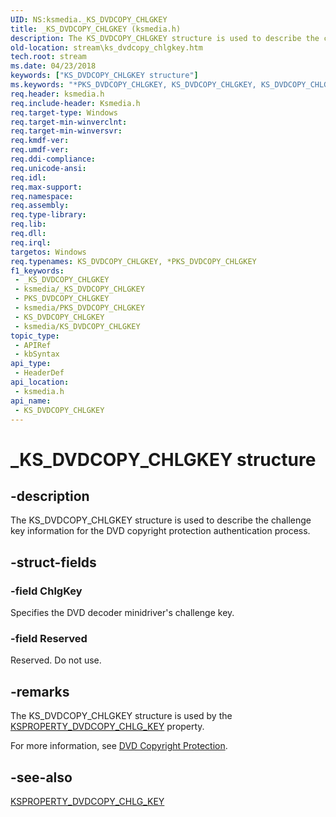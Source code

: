 ```yaml
---
UID: NS:ksmedia._KS_DVDCOPY_CHLGKEY
title: _KS_DVDCOPY_CHLGKEY (ksmedia.h)
description: The KS_DVDCOPY_CHLGKEY structure is used to describe the challenge key information for the DVD copyright protection authentication process.
old-location: stream\ks_dvdcopy_chlgkey.htm
tech.root: stream
ms.date: 04/23/2018
keywords: ["KS_DVDCOPY_CHLGKEY structure"]
ms.keywords: "*PKS_DVDCOPY_CHLGKEY, KS_DVDCOPY_CHLGKEY, KS_DVDCOPY_CHLGKEY structure [Streaming Media Devices], PKS_DVDCOPY_CHLGKEY, PKS_DVDCOPY_CHLGKEY structure pointer [Streaming Media Devices], _KS_DVDCOPY_CHLGKEY, dvdref_af25bbe5-5caf-4cd7-be78-1d905a50ef82.xml, ksmedia/KS_DVDCOPY_CHLGKEY, ksmedia/PKS_DVDCOPY_CHLGKEY, stream.ks_dvdcopy_chlgkey"
req.header: ksmedia.h
req.include-header: Ksmedia.h
req.target-type: Windows
req.target-min-winverclnt: 
req.target-min-winversvr: 
req.kmdf-ver: 
req.umdf-ver: 
req.ddi-compliance: 
req.unicode-ansi: 
req.idl: 
req.max-support: 
req.namespace: 
req.assembly: 
req.type-library: 
req.lib: 
req.dll: 
req.irql: 
targetos: Windows
req.typenames: KS_DVDCOPY_CHLGKEY, *PKS_DVDCOPY_CHLGKEY
f1_keywords:
 - _KS_DVDCOPY_CHLGKEY
 - ksmedia/_KS_DVDCOPY_CHLGKEY
 - PKS_DVDCOPY_CHLGKEY
 - ksmedia/PKS_DVDCOPY_CHLGKEY
 - KS_DVDCOPY_CHLGKEY
 - ksmedia/KS_DVDCOPY_CHLGKEY
topic_type:
 - APIRef
 - kbSyntax
api_type:
 - HeaderDef
api_location:
 - ksmedia.h
api_name:
 - KS_DVDCOPY_CHLGKEY
---
```


# _KS_DVDCOPY_CHLGKEY structure


## -description

The KS_DVDCOPY_CHLGKEY structure is used to describe the challenge key information for the DVD copyright protection authentication process.

## -struct-fields

### -field ChlgKey

Specifies the DVD decoder minidriver's challenge key.

### -field Reserved

Reserved. Do not use.

## -remarks

The KS_DVDCOPY_CHLGKEY structure is used by the <a href="/windows-hardware/drivers/stream/ksproperty-dvdcopy-chlg-key">KSPROPERTY_DVDCOPY_CHLG_KEY</a> property.

For more information, see <a href="/windows-hardware/drivers/stream/dvd-copyright-protection">DVD Copyright Protection</a>.

## -see-also

<a href="/windows-hardware/drivers/stream/ksproperty-dvdcopy-chlg-key">KSPROPERTY_DVDCOPY_CHLG_KEY</a>
